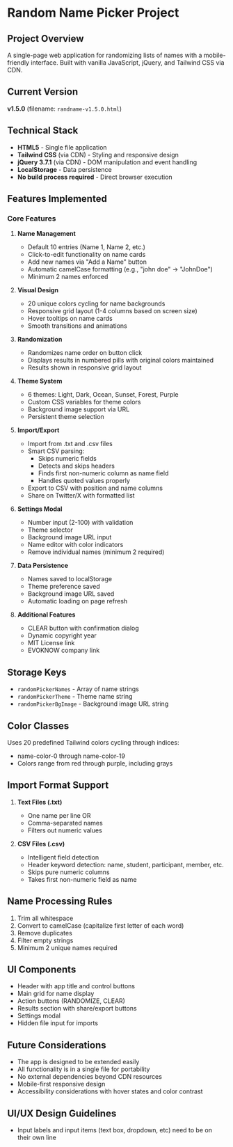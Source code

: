 # Random Name Picker Project

## Project Overview
A single-page web application for randomizing lists of names with a mobile-friendly interface. Built with vanilla JavaScript, jQuery, and Tailwind CSS via CDN.

## Current Version
**v1.5.0** (filename: `randname-v1.5.0.html`)

## Technical Stack
- **HTML5** - Single file application
- **Tailwind CSS** (via CDN) - Styling and responsive design
- **jQuery 3.7.1** (via CDN) - DOM manipulation and event handling
- **LocalStorage** - Data persistence
- **No build process required** - Direct browser execution

## Features Implemented

### Core Features
1. **Name Management**
   - Default 10 entries (Name 1, Name 2, etc.)
   - Click-to-edit functionality on name cards
   - Add new names via "Add a Name" button
   - Automatic camelCase formatting (e.g., "john doe" → "JohnDoe")
   - Minimum 2 names enforced

2. **Visual Design**
   - 20 unique colors cycling for name backgrounds
   - Responsive grid layout (1-4 columns based on screen size)
   - Hover tooltips on name cards
   - Smooth transitions and animations

3. **Randomization**
   - Randomizes name order on button click
   - Displays results in numbered pills with original colors maintained
   - Results shown in responsive grid layout

4. **Theme System**
   - 6 themes: Light, Dark, Ocean, Sunset, Forest, Purple
   - Custom CSS variables for theme colors
   - Background image support via URL
   - Persistent theme selection

5. **Import/Export**
   - Import from .txt and .csv files
   - Smart CSV parsing:
     - Skips numeric fields
     - Detects and skips headers
     - Finds first non-numeric column as name field
     - Handles quoted values properly
   - Export to CSV with position and name columns
   - Share on Twitter/X with formatted list

6. **Settings Modal**
   - Number input (2-100) with validation
   - Theme selector
   - Background image URL input
   - Name editor with color indicators
   - Remove individual names (minimum 2 required)

7. **Data Persistence**
   - Names saved to localStorage
   - Theme preference saved
   - Background image URL saved
   - Automatic loading on page refresh

8. **Additional Features**
   - CLEAR button with confirmation dialog
   - Dynamic copyright year
   - MIT License link
   - EVOKNOW company link

## Storage Keys
- `randomPickerNames` - Array of name strings
- `randomPickerTheme` - Theme name string
- `randomPickerBgImage` - Background image URL string

## Color Classes
Uses 20 predefined Tailwind colors cycling through indices:
- name-color-0 through name-color-19
- Colors range from red through purple, including grays

## Import Format Support
1. **Text Files (.txt)**
   - One name per line OR
   - Comma-separated names
   - Filters out numeric values

2. **CSV Files (.csv)**
   - Intelligent field detection
   - Header keyword detection: name, student, participant, member, etc.
   - Skips pure numeric columns
   - Takes first non-numeric field as name

## Name Processing Rules
1. Trim all whitespace
2. Convert to camelCase (capitalize first letter of each word)
3. Remove duplicates
4. Filter empty strings
5. Minimum 2 unique names required

## UI Components
- Header with app title and control buttons
- Main grid for name display
- Action buttons (RANDOMIZE, CLEAR)
- Results section with share/export buttons
- Settings modal
- Hidden file input for imports

## Future Considerations
- The app is designed to be extended easily
- All functionality is in a single file for portability
- No external dependencies beyond CDN resources
- Mobile-first responsive design
- Accessibility considerations with hover states and color contrast

## UI/UX Design Guidelines
- Input labels and input items (text box, dropdown, etc) need to be on their own line